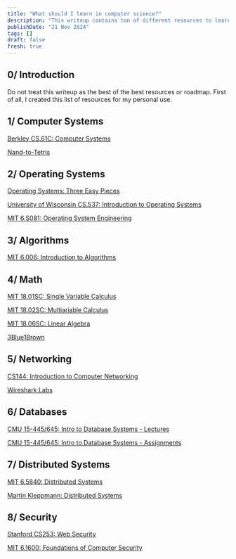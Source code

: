 ```yaml
---
title: "What should I learn in computer science?"
description: "This writeup contains ton of different resources to learn new knowledge in computer science"
publishDate: "21 Nov 2024"
tags: []
draft: false
fresh: true
---
```


## 0/ Introduction

Do not treat this writeup as the best of the best resources or roadmap.
First of all, I created this list of resources for my personal use.

## 1/ Computer Systems

[Berkley CS.61C: Computer Systems](https://www.youtube.com/playlist?list=PL0j-r-omG7i0-mnsxN5T4UcVS1Di0isqf)

[Nand-to-Tetris](https://www.nand2tetris.org)

## 2/ Operating Systems

[Operating Systems: Three Easy Pieces](https://pages.cs.wisc.edu/~remzi/OSTEP/)

[University of Wisconsin CS.537: Introduction to Operating Systems](https://pages.cs.wisc.edu/~remzi/Classes/537/Fall2021/)

[MIT 6.S081: Operating System Engineering](https://pdos.csail.mit.edu/6.S081/2021/schedule.html)


## 3/ Algorithms

[MIT 6.006: Introduction to Algorithms](https://www.youtube.com/playlist?list=PLUl4u3cNGP63EdVPNLG3ToM6LaEUuStEY)

## 4/ Math

[MIT 18.01SC: Single Variable Calculus](https://ocw.mit.edu/courses/18-01sc-single-variable-calculus-fall-2010/)

[MIT 18.02SC: Multiariable Calculus](https://ocw.mit.edu/courses/18-02sc-multivariable-calculus-fall-2010/)

[MIT 18.06SC: Linear Algebra](https://ocw.mit.edu/courses/18-06sc-linear-algebra-fall-2011/)

[3Blue1Brown](https://www.3blue1brown.com/#lessons)

## 5/ Networking

[CS144: Introduction to Computer Networking](https://www.youtube.com/playlist?list=PLoCMsyE1cvdWKsLVyf6cPwCLDIZnOj0NS)

[Wireshark Labs](http://gaia.cs.umass.edu/kurose_ross/wireshark.php)

## 6/ Databases

[CMU 15-445/645: Intro to Database Systems - Lectures](https://www.youtube.com/playlist?list=PLSE8ODhjZXjYDBpQnSymaectKjxCy6BYq)

[CMU 15-445/645: Intro to Database Systems - Assignments](https://15445.courses.cs.cmu.edu/fall2024/assignments.html)

## 7/ Distributed Systems

[MIT 6.5840: Distributed Systems](https://pdos.csail.mit.edu/6.824/schedule.html)

[Martin Kleppmann: Distributed Systems](https://www.youtube.com/watch?v=UEAMfLPZZhE&list=PLeKd45zvjcDFUEv_ohr_HdUFe97RItdiB)

## 8/ Security
[Stanford CS253: Web Security](https://web.stanford.edu/class/cs253/)

[MIT 6.1600: Foundations of Computer Security](https://61600.csail.mit.edu/2023/)

<!-- ## 9/ Credits

This writeup is inspired by [Vlad Ten](https://tenfoundation.t.me) and was supplemented by me. You can watch [his video](https://youtu.be/fW_imcrTA_c?si=KU0S22DZzgvLN9Dd) about this topic.
-->
